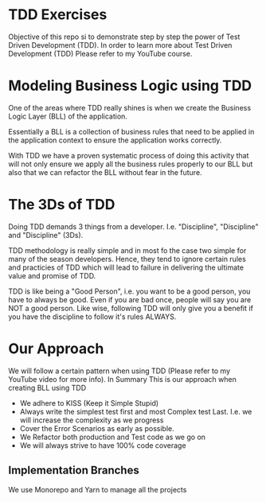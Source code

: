 # TDD Exercises

Objective of this repo si to demonstrate step by step the power of Test Driven Development (TDD). In order to learn more about Test Driven Development (TDD) Please refer to my YouTube course.

# Modeling Business Logic using TDD

One of the areas where TDD really shines is when we create the Business Logic Layer (BLL) of the application.

Essentially a BLL is a collection of business rules that need to be applied in the application context to ensure the application works correctly.

With TDD we have a proven systematic process of doing this activity that will not only ensure we apply all the business rules properly to our BLL but also that we can refactor the BLL without fear in the future.

# The 3Ds of TDD

Doing TDD demands 3 things from a developer. I.e. "Discipline", "Discipline" and "Discipline" (3Ds).

TDD methodology is really simple and in most fo the case two simple for many of the season developers. Hence, they tend to ignore certain rules and practicies of TDD which will lead to failure in delivering the ultimate value and promise of TDD.

TDD is like being a "Good Person", i.e. you  want to be a good person, you have to always be good. Even if you are bad once, people will say you are NOT a good person. Like wise, following TDD will only give you a benefit if you have the discipline to follow it's rules ALWAYS.

# Our Approach

We will follow a certain pattern when using TDD (Please refer to my YouTube video for more info). In Summary This is our approach when creating BLL using TDD

- We adhere to KISS (Keep it Simple Stupid)
- Always write the simplest test first and most Complex test Last. I.e. we will increase the complexity as we progress
- Cover the Error Scenarios as early as possible.
- We Refactor both production and Test code as we go on
- We will always strive to have 100% code coverage

## Implementation Branches

We use Monorepo and Yarn to manage all the projects